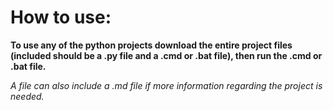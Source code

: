 # How to use:
**To use any of the python projects download the entire project files (included should be a .py file and a .cmd or .bat file), then run the .cmd or .bat file.**


*A file can also include a .md file if more information regarding the project is needed.*
